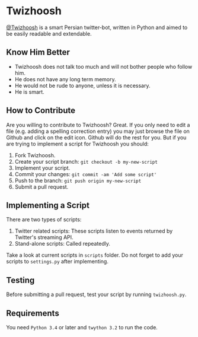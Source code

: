 # Twizhoosh

[@Twizhoosh](https://twitter.com/twizhoosh) is a smart Persian twitter-bot, written in Python and aimed to be easily
readable and extendable.
 
## Know Him Better
- Twizhoosh does not talk too much and will not bother people who follow him.
- He does not have any long term memory.
- He would not be rude to anyone, unless it is necessary.
- He is smart.
 
## How to Contribute
 
Are you willing to contribute to Twizhoosh? Great. If you only need to edit a file (e.g. adding a spelling
correction entry) you may just browse the file on Github and click on the edit icon. Github will do the rest
for you. But if you are trying to implement a script for Twizhoosh you should:

1. Fork Twizhoosh.
2. Create your script branch: `git checkout -b my-new-script`
3. Implement your script.
4. Commit your changes: `git commit -am 'Add some script'`
5. Push to the branch: `git push origin my-new-script`
6. Submit a pull request.
 
## Implementing a Script

There are two types of scripts:

1. Twitter related scripts: These scripts listen to events returned by Twitter's streaming API.
2. Stand-alone scripts: Called repeatedly.

Take a look at current scripts in `scripts` folder. Do not forget to add your scripts to `settings.py` after
implementing.

## Testing
Before submitting a pull request, test your script by running `twizhoosh.py`.

## Requirements
You need `Python 3.4` or later and `twython 3.2` to run the code.
